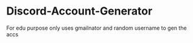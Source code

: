 # Discord-Account-Generator
For edu purpose only uses gmailnator and random username to gen the accs
